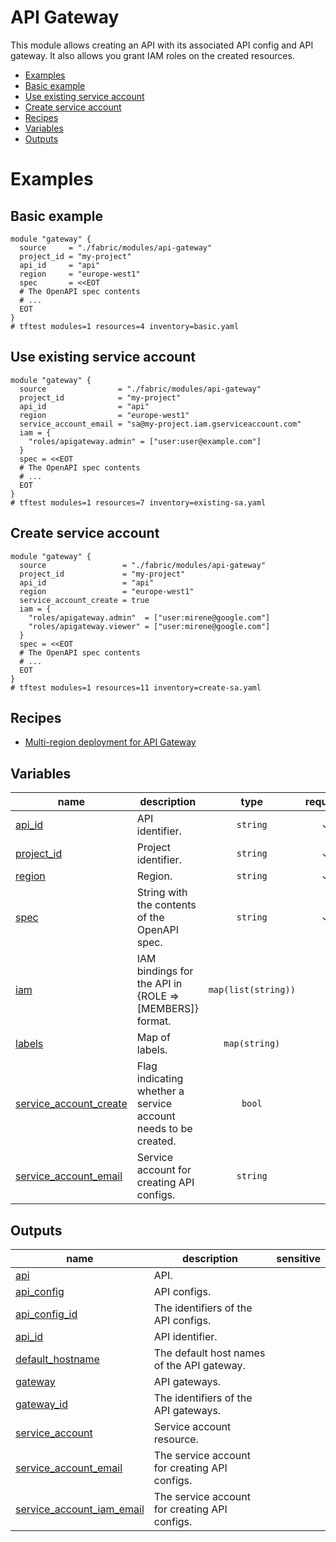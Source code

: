 # API Gateway
This module allows creating an API with its associated API config and API gateway. It also allows you grant IAM roles on the created resources.

<!-- BEGIN TOC -->
- [Examples](#examples)
- [Basic example](#basic-example)
- [Use existing service account](#use-existing-service-account)
- [Create service account](#create-service-account)
- [Recipes](#recipes)
- [Variables](#variables)
- [Outputs](#outputs)
<!-- END TOC -->

# Examples

## Basic example
```hcl
module "gateway" {
  source     = "./fabric/modules/api-gateway"
  project_id = "my-project"
  api_id     = "api"
  region     = "europe-west1"
  spec       = <<EOT
  # The OpenAPI spec contents
  # ...
  EOT
}
# tftest modules=1 resources=4 inventory=basic.yaml
```

## Use existing service account
```hcl
module "gateway" {
  source                = "./fabric/modules/api-gateway"
  project_id            = "my-project"
  api_id                = "api"
  region                = "europe-west1"
  service_account_email = "sa@my-project.iam.gserviceaccount.com"
  iam = {
    "roles/apigateway.admin" = ["user:user@example.com"]
  }
  spec = <<EOT
  # The OpenAPI spec contents
  # ...
  EOT
}
# tftest modules=1 resources=7 inventory=existing-sa.yaml
```

## Create service account
```hcl
module "gateway" {
  source                 = "./fabric/modules/api-gateway"
  project_id             = "my-project"
  api_id                 = "api"
  region                 = "europe-west1"
  service_account_create = true
  iam = {
    "roles/apigateway.admin"  = ["user:mirene@google.com"]
    "roles/apigateway.viewer" = ["user:mirene@google.com"]
  }
  spec = <<EOT
  # The OpenAPI spec contents
  # ...
  EOT
}
# tftest modules=1 resources=11 inventory=create-sa.yaml
```
<!-- BEGIN TFDOC -->
## Recipes

- [Multi-region deployment for API Gateway](https://github.com/GoogleCloudPlatform/cloud-foundation-fabric/blob/master/modules/api-gateway/recipe-multi-region)

## Variables

| name | description | type | required | default |
|---|---|:---:|:---:|:---:|
| [api_id](variables.tf#L17) | API identifier. | <code>string</code> | ✓ |  |
| [project_id](variables.tf#L34) | Project identifier. | <code>string</code> | ✓ |  |
| [region](variables.tf#L39) | Region. | <code>string</code> | ✓ |  |
| [spec](variables.tf#L56) | String with the contents of the OpenAPI spec. | <code>string</code> | ✓ |  |
| [iam](variables.tf#L22) | IAM bindings for the API in {ROLE => [MEMBERS]} format. | <code>map&#40;list&#40;string&#41;&#41;</code> |  | <code>null</code> |
| [labels](variables.tf#L28) | Map of labels. | <code>map&#40;string&#41;</code> |  | <code>null</code> |
| [service_account_create](variables.tf#L44) | Flag indicating whether a service account needs to be created. | <code>bool</code> |  | <code>false</code> |
| [service_account_email](variables.tf#L50) | Service account for creating API configs. | <code>string</code> |  | <code>null</code> |

## Outputs

| name | description | sensitive |
|---|---|:---:|
| [api](outputs.tf#L17) | API. |  |
| [api_config](outputs.tf#L28) | API configs. |  |
| [api_config_id](outputs.tf#L39) | The identifiers of the API configs. |  |
| [api_id](outputs.tf#L50) | API identifier. |  |
| [default_hostname](outputs.tf#L61) | The default host names of the API gateway. |  |
| [gateway](outputs.tf#L72) | API gateways. |  |
| [gateway_id](outputs.tf#L83) | The identifiers of the API gateways. |  |
| [service_account](outputs.tf#L94) | Service account resource. |  |
| [service_account_email](outputs.tf#L99) | The service account for creating API configs. |  |
| [service_account_iam_email](outputs.tf#L104) | The service account for creating API configs. |  |
<!-- END TFDOC -->
